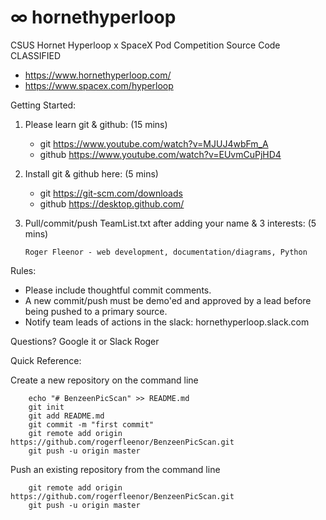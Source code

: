 # ∞ hornethyperloop
CSUS Hornet Hyperloop x SpaceX Pod Competition Source Code CLASSIFIED

- https://www.hornethyperloop.com/
- https://www.spacex.com/hyperloop

Getting Started:

1) Please learn git & github: (15 mins) 
    
      - git     https://www.youtube.com/watch?v=MJUJ4wbFm_A
      - github  https://www.youtube.com/watch?v=EUvmCuPjHD4
    
2) Install git & github here: (5 mins)
    
      - git     https://git-scm.com/downloads
      - github  https://desktop.github.com/

3) Pull/commit/push TeamList.txt after adding your name & 3 interests: (5 mins)

       Roger Fleenor - web development, documentation/diagrams, Python
    
Rules:

- Please include thoughtful commit comments.
- A new commit/push must be demo'ed and approved by a lead before being pushed to a primary source.
- Notify team leads of actions in the slack: hornethyperloop.slack.com

Questions? Google it or Slack Roger

Quick Reference:

Create a new repository on the command line
        
        echo "# BenzeenPicScan" >> README.md
        git init
        git add README.md
        git commit -m "first commit"
        git remote add origin https://github.com/rogerfleenor/BenzeenPicScan.git
        git push -u origin master

Push an existing repository from the command line

        git remote add origin https://github.com/rogerfleenor/BenzeenPicScan.git
        git push -u origin master
